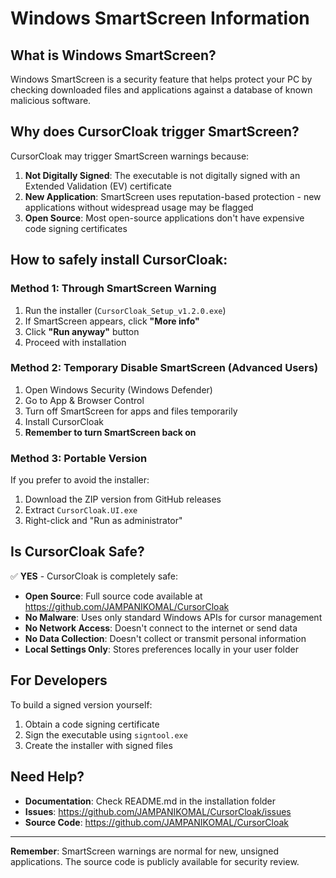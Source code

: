 # Windows SmartScreen Information

## What is Windows SmartScreen?

Windows SmartScreen is a security feature that helps protect your PC by checking downloaded files and applications against a database of known malicious software.

## Why does CursorCloak trigger SmartScreen?

CursorCloak may trigger SmartScreen warnings because:

1. **Not Digitally Signed**: The executable is not digitally signed with an Extended Validation (EV) certificate
2. **New Application**: SmartScreen uses reputation-based protection - new applications without widespread usage may be flagged
3. **Open Source**: Most open-source applications don't have expensive code signing certificates

## How to safely install CursorCloak:

### Method 1: Through SmartScreen Warning
1. Run the installer (`CursorCloak_Setup_v1.2.0.exe`)
2. If SmartScreen appears, click **"More info"**
3. Click **"Run anyway"** button
4. Proceed with installation

### Method 2: Temporary Disable SmartScreen (Advanced Users)
1. Open Windows Security (Windows Defender)
2. Go to App & Browser Control
3. Turn off SmartScreen for apps and files temporarily
4. Install CursorCloak
5. **Remember to turn SmartScreen back on**

### Method 3: Portable Version
If you prefer to avoid the installer:
1. Download the ZIP version from GitHub releases
2. Extract `CursorCloak.UI.exe`
3. Right-click and "Run as administrator"

## Is CursorCloak Safe?

✅ **YES** - CursorCloak is completely safe:

- **Open Source**: Full source code available at https://github.com/JAMPANIKOMAL/CursorCloak
- **No Malware**: Uses only standard Windows APIs for cursor management
- **No Network Access**: Doesn't connect to the internet or send data
- **No Data Collection**: Doesn't collect or transmit personal information
- **Local Settings Only**: Stores preferences locally in your user folder

## For Developers

To build a signed version yourself:
1. Obtain a code signing certificate
2. Sign the executable using `signtool.exe`
3. Create the installer with signed files

## Need Help?

- **Documentation**: Check README.md in the installation folder
- **Issues**: https://github.com/JAMPANIKOMAL/CursorCloak/issues
- **Source Code**: https://github.com/JAMPANIKOMAL/CursorCloak

---

**Remember**: SmartScreen warnings are normal for new, unsigned applications. The source code is publicly available for security review.
